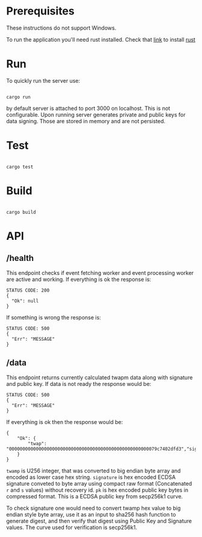 # Prerequisites

These instructions do not support Windows.

To run the application you'll need rust installed. Check that [link](https://rustup.rs/) to install [rust](https://rustup.rs/)

# Run

To quickly run the server use:

```

cargo run

```

by default server is attached to port 3000 on localhost. This is not configurable.
Upon running server generates private and public keys for data signing. Those are stored in memory and are not persisted.

# Test

```

cargo test

```

# Build

```

cargo build

```

# API

## /health

This endpoint checks if event fetching worker and event processing worker are active and working. If everything is ok the response is:

```
STATUS CODE: 200
{
  "Ok": null
}
```

If something is wrong the response is:

```
STATUS CODE: 500
{
  "Err": "MESSAGE"
}
```

## /data

This endpoint returns currently calculated twapm data along with signature and public key. If data is not ready the response would be:

```
STATUS CODE: 500
{
  "Err": "MESSAGE"
}
```

If everything is ok then the response would be:
```
{
    "Ok": {
        "twap": "0000000000000000000000000000000000000000000000000000079c7402dfd3","signature":"d84d47ddb8483e5cab68d9269bdd75b47eb556c194eb2378998f752c8f6908ff5a11a7ec12414f8652c984614bf56ffec7996bd4924c29b8834e236b16ecc75f","pk":"023946664473fcf226abc6d9fc094fca7eb4795cff340064e285ea3689fda420a2"
    }
}
```

`twamp` is U256 integer, that was converted to big endian byte array and encoded as lower case hex string. 
`signature` is hex encoded ECDSA signature conveted to byte array using compact raw format (Concatenated `r` and `s` values) without recovery id.
`pk` is hex encoded public key bytes in compressed format. This is a ECDSA public key from secp256k1 curve.

To check signature one would need to convert twamp hex value to big endian style byte array, use it as an input to sha256 hash function to generate digest, and then verify that digest using Public Key and Signature values. The curve used for verification is secp256k1.